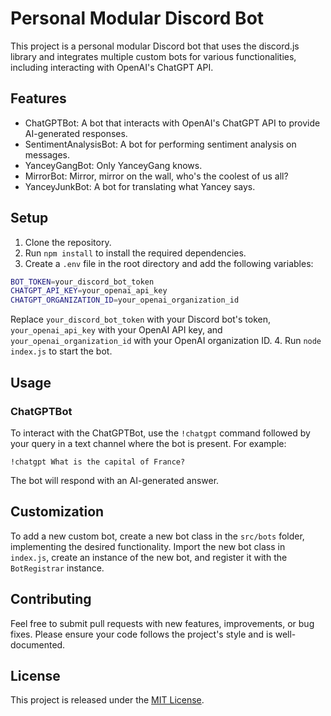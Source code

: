 # Personal Modular Discord Bot

This project is a personal modular Discord bot that uses the discord.js library and integrates multiple custom bots for various functionalities, including interacting with OpenAI's ChatGPT API.

## Features

- ChatGPTBot: A bot that interacts with OpenAI's ChatGPT API to provide AI-generated responses.
- SentimentAnalysisBot: A bot for performing sentiment analysis on messages.
- YanceyGangBot: Only YanceyGang knows.
- MirrorBot: Mirror, mirror on the wall, who's the coolest of us all?
- YanceyJunkBot: A bot for translating what Yancey says.

## Setup

1. Clone the repository.
2. Run `npm install` to install the required dependencies.
3. Create a `.env` file in the root directory and add the following variables:
```sh
BOT_TOKEN=your_discord_bot_token
CHATGPT_API_KEY=your_openai_api_key
CHATGPT_ORGANIZATION_ID=your_openai_organization_id
```
Replace `your_discord_bot_token` with your Discord bot's token, `your_openai_api_key` with your OpenAI API key, and `your_openai_organization_id` with your OpenAI organization ID.
4. Run `node index.js` to start the bot.

## Usage

### ChatGPTBot

To interact with the ChatGPTBot, use the `!chatgpt` command followed by your query in a text channel where the bot is present. For example:

```
!chatgpt What is the capital of France?
```

The bot will respond with an AI-generated answer.

## Customization

To add a new custom bot, create a new bot class in the `src/bots` folder, implementing the desired functionality. Import the new bot class in `index.js`, create an instance of the new bot, and register it with the `BotRegistrar` instance.

## Contributing

Feel free to submit pull requests with new features, improvements, or bug fixes. Please ensure your code follows the project's style and is well-documented.

## License

This project is released under the [MIT License](https://opensource.org/licenses/MIT).
